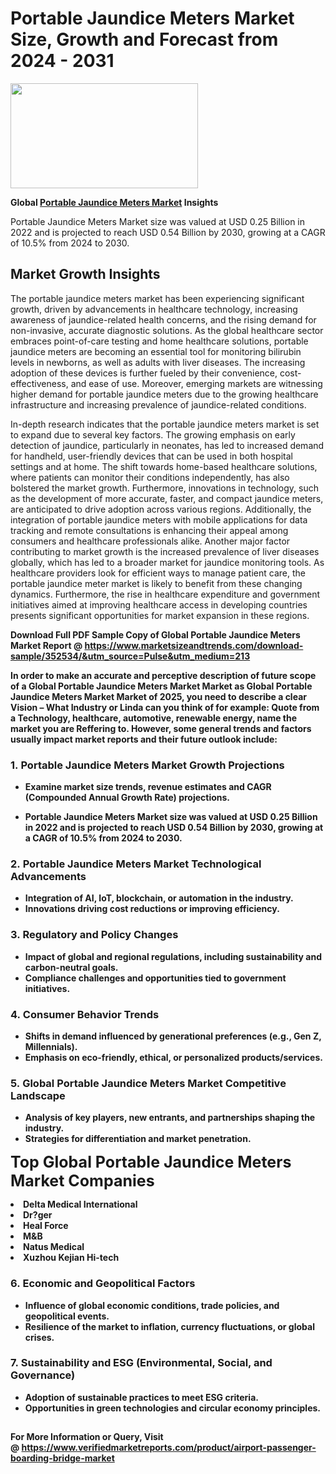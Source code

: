 <H1>Portable Jaundice Meters Market Size, Growth and Forecast from 2024 - 2031</H1><img class="aligncenter size-medium wp-image-584254" src="https://thirdeyenews.in/wp-content/uploads/2024/09/Global-Market-Research-300x168.jpeg" alt="" width="300" height="168" /><p><strong>Global&nbsp;<a href="https://www.marketsizeandtrends.com/download-sample/352534/&amp;utm_source=Pulse&amp;utm_medium=213">Portable Jaundice Meters Market</a> Insights</strong></p><p>Portable Jaundice Meters Market size was valued at USD 0.25 Billion in 2022 and is projected to reach USD 0.54 Billion by 2030, growing at a CAGR of 10.5% from 2024 to 2030.</p><p><h2>Market Growth Insights</h2> <p>The portable jaundice meters market has been experiencing significant growth, driven by advancements in healthcare technology, increasing awareness of jaundice-related health concerns, and the rising demand for non-invasive, accurate diagnostic solutions. As the global healthcare sector embraces point-of-care testing and home healthcare solutions, portable jaundice meters are becoming an essential tool for monitoring bilirubin levels in newborns, as well as adults with liver diseases. The increasing adoption of these devices is further fueled by their convenience, cost-effectiveness, and ease of use. Moreover, emerging markets are witnessing higher demand for portable jaundice meters due to the growing healthcare infrastructure and increasing prevalence of jaundice-related conditions.</p> <p><strong></strong></p> <p>In-depth research indicates that the portable jaundice meters market is set to expand due to several key factors. The growing emphasis on early detection of jaundice, particularly in neonates, has led to increased demand for handheld, user-friendly devices that can be used in both hospital settings and at home. The shift towards home-based healthcare solutions, where patients can monitor their conditions independently, has also bolstered the market growth. Furthermore, innovations in technology, such as the development of more accurate, faster, and compact jaundice meters, are anticipated to drive adoption across various regions. Additionally, the integration of portable jaundice meters with mobile applications for data tracking and remote consultations is enhancing their appeal among consumers and healthcare professionals alike. Another major factor contributing to market growth is the increased prevalence of liver diseases globally, which has led to a broader market for jaundice monitoring tools. As healthcare providers look for efficient ways to manage patient care, the portable jaundice meter market is likely to benefit from these changing dynamics. Furthermore, the rise in healthcare expenditure and government initiatives aimed at improving healthcare access in developing countries presents significant opportunities for market expansion in these regions.</p> <p><strong></p><p><span class=""><strong>Download Full PDF Sample Copy of Global Portable Jaundice Meters Market Report</strong> @ <a href="https://www.marketsizeandtrends.com/download-sample/352534/&amp;utm_source=Pulse&amp;utm_medium=213" target="_blank">https://www.marketsizeandtrends.com/download-sample/352534/&amp;utm_source=Pulse&amp;utm_medium=213</a></span></p><p>In order to make an accurate and perceptive description of future scope of a Global&nbsp;Portable Jaundice Meters Market Market as Global&nbsp;Portable Jaundice Meters Market Market of 2025, you need to describe a clear Vision &ndash; What Industry or Linda can you think of for example: Quote from a Technology, healthcare, automotive, renewable energy, name the market you are Reffering to. However, some general trends and factors usually impact market reports and their future outlook include:</p><h3>1.&nbsp;<strong>Portable Jaundice Meters Market Growth Projections</strong></h3><ul><li>Examine market size trends, revenue estimates and CAGR (Compounded Annual Growth Rate) projections.</li><li><p>Portable Jaundice Meters Market size was valued at USD 0.25 Billion in 2022 and is projected to reach USD 0.54 Billion by 2030, growing at a CAGR of 10.5% from 2024 to 2030.</p></li></ul><h3>2.&nbsp;<strong>Portable Jaundice Meters Market Technological Advancements</strong></h3><ul><li>Integration of AI, IoT, blockchain, or automation in the industry.</li><li>Innovations driving cost reductions or improving efficiency.</li></ul><h3>3.&nbsp;<strong>Regulatory and Policy Changes</strong></h3><ul><li>Impact of global and regional regulations, including sustainability and carbon-neutral goals.</li><li>Compliance challenges and opportunities tied to government initiatives.</li></ul><h3>4.&nbsp;<strong>Consumer Behavior Trends</strong></h3><ul><li>Shifts in demand influenced by generational preferences (e.g., Gen Z, Millennials).</li><li>Emphasis on eco-friendly, ethical, or personalized products/services.</li></ul><h3>5.&nbsp;<strong>Global Portable Jaundice Meters Market Competitive Landscape</strong></h3><ul><li>Analysis of key players, new entrants, and partnerships shaping the industry.</li><li>Strategies for differentiation and market penetration.</li></ul><p data-pm-slice="1 1 []"><span style="color: inherit; font-family: inherit; font-size: 25px;">Top Global Portable Jaundice Meters Market Companies</span></p><div class="" data-test-id=""><p><li>Delta Medical International</li><li> Dr?ger</li><li> Heal Force</li><li> M&B</li><li> Natus Medical</li><li> Xuzhou Kejian Hi-tech</li></p></div><h3>6.&nbsp;<strong>Economic and Geopolitical Factors</strong></h3><ul><li>Influence of global economic conditions, trade policies, and geopolitical events.</li><li>Resilience of the market to inflation, currency fluctuations, or global crises.</li></ul><h3>7.&nbsp;<strong>Sustainability and ESG (Environmental, Social, and Governance)</strong></h3><ul><li>Adoption of sustainable practices to meet ESG criteria.</li><li>Opportunities in green technologies and circular economy principles.</li></ul><h2><strong style="font-size: 14px;">For More Information or Query, Visit @&nbsp;</strong><a style="background-color: #ffffff; font-size: 14px;" href="https://www.marketsizeandtrends.com/report/portable-jaundice-meters-market/" target="_blank">https://www.verifiedmarketreports.com/product/airport-passenger-boarding-bridge-market</a></h2>
